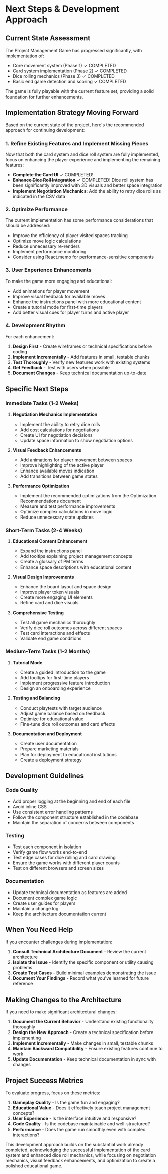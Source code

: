 # Next Steps & Development Approach

## Current State Assessment

The Project Management Game has progressed significantly, with implementation of:
- Core movement system (Phase 1) ✓ COMPLETED
- Card system implementation (Phase 2) ✓ COMPLETED
- Dice rolling mechanics (Phase 3) ✓ COMPLETED
- Basic end game detection and scoring ✓ COMPLETED

The game is fully playable with the current feature set, providing a solid foundation for further enhancements.

## Implementation Strategy Moving Forward

Based on the current state of the project, here's the recommended approach for continuing development:

### 1. Refine Existing Features and Implement Missing Pieces

Now that both the card system and dice roll system are fully implemented, focus on enhancing the player experience and implementing the remaining features:

- ~~**Complete the Card UI**~~ ✓ COMPLETED!
- ~~**Enhance Dice Roll Integration**~~ ✓ COMPLETED! Dice roll system has been significantly improved with 3D visuals and better space integration
- **Implement Negotiation Mechanics**: Add the ability to retry dice rolls as indicated in the CSV data

### 2. Optimize Performance

The current implementation has some performance considerations that should be addressed:

- Improve the efficiency of player visited spaces tracking
- Optimize move logic calculations
- Reduce unnecessary re-renders
- Implement performance monitoring
- Consider using React.memo for performance-sensitive components

### 3. User Experience Enhancements

To make the game more engaging and educational:

- Add animations for player movement
- Improve visual feedback for available moves
- Enhance the instructions panel with more educational content
- Create a tutorial mode for first-time players
- Add better visual cues for player turns and active player

### 4. Development Rhythm

For each enhancement:

1. **Design First** - Create wireframes or technical specifications before coding
2. **Implement Incrementally** - Add features in small, testable chunks
3. **Test Thoroughly** - Verify new features work with existing systems
4. **Get Feedback** - Test with users when possible
5. **Document Changes** - Keep technical documentation up-to-date

## Specific Next Steps

### Immediate Tasks (1-2 Weeks)

1. **Negotiation Mechanics Implementation**
   - Implement the ability to retry dice rolls
   - Add cost calculations for negotiations
   - Create UI for negotiation decisions
   - Update space information to show negotiation options

2. **Visual Feedback Enhancements**
   - Add animations for player movement between spaces
   - Improve highlighting of the active player
   - Enhance available moves indication
   - Add transitions between game states

3. **Performance Optimization**
   - Implement the recommended optimizations from the Optimization Recommendations document
   - Measure and test performance improvements
   - Optimize complex calculations in move logic
   - Reduce unnecessary state updates

### Short-Term Tasks (2-4 Weeks)

1. **Educational Content Enhancement**
   - Expand the instructions panel
   - Add tooltips explaining project management concepts
   - Create a glossary of PM terms
   - Enhance space descriptions with educational content

2. **Visual Design Improvements**
   - Enhance the board layout and space design
   - Improve player token visuals
   - Create more engaging UI elements
   - Refine card and dice visuals

3. **Comprehensive Testing**
   - Test all game mechanics thoroughly
   - Verify dice roll outcomes across different spaces
   - Test card interactions and effects
   - Validate end game conditions

### Medium-Term Tasks (1-2 Months)

1. **Tutorial Mode**
   - Create a guided introduction to the game
   - Add tooltips for first-time players
   - Implement progressive feature introduction
   - Design an onboarding experience

2. **Testing and Balancing**
   - Conduct playtests with target audience
   - Adjust game balance based on feedback
   - Optimize for educational value
   - Fine-tune dice roll outcomes and card effects

3. **Documentation and Deployment**
   - Create user documentation
   - Prepare marketing materials
   - Plan for deployment to educational institutions
   - Create a deployment strategy

## Development Guidelines

### Code Quality
- Add proper logging at the beginning and end of each file
- Avoid inline CSS
- Use consistent error handling patterns
- Follow the component structure established in the codebase
- Maintain the separation of concerns between components

### Testing
- Test each component in isolation
- Verify game flow works end-to-end
- Test edge cases for dice rolling and card drawing
- Ensure the game works with different player counts
- Test on different browsers and screen sizes

### Documentation
- Update technical documentation as features are added
- Document complex game logic
- Create user guides for players
- Maintain a change log
- Keep the architecture documentation current

## When You Need Help

If you encounter challenges during implementation:

1. **Consult Technical Architecture Document** - Review the current architecture
2. **Isolate the Issue** - Identify the specific component or utility causing problems
3. **Create Test Cases** - Build minimal examples demonstrating the issue
4. **Document Your Findings** - Record what you've learned for future reference

## Making Changes to the Architecture

If you need to make significant architectural changes:

1. **Document the Current Behavior** - Understand existing functionality thoroughly
2. **Design the New Approach** - Create a technical specification before implementing
3. **Implement Incrementally** - Make changes in small, testable chunks
4. **Maintain Backward Compatibility** - Ensure existing features continue to work
5. **Update Documentation** - Keep technical documentation in sync with changes

## Project Success Metrics

To evaluate progress, focus on these metrics:

1. **Gameplay Quality** - Is the game fun and engaging?
2. **Educational Value** - Does it effectively teach project management concepts?
3. **User Experience** - Is the interface intuitive and responsive?
4. **Code Quality** - Is the codebase maintainable and well-structured?
5. **Performance** - Does the game run smoothly even with complex interactions?

This development approach builds on the substantial work already completed, acknowledging the successful implementation of the card system and enhanced dice roll mechanics, while focusing on negotiation mechanics, visual feedback enhancements, and optimization to create a polished educational game.
